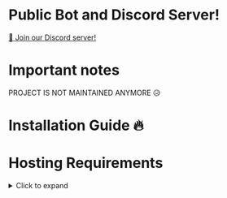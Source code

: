 # Public Bot and Discord Server!
[📢 Join our Discord server!](https://discord.gg/whpAuajamK)

# Important notes
PROJECT IS NOT MAINTAINED ANYMORE 😥

# Installation Guide 🔥
# Hosting Requirements
<details>
  <summary> Click to expand</summary>

 - nodejs version 16.6 or higher, I recommend the latest STABLE version
 - python version 3.8 or higher, to install the database enmap (better-sqlite3)
 - A VPS would be advised, so you don't need to keep your PC/laptop/RasPi 24/7 online!
 - Check out my recommended Host: BERO-HOST and use code milrato for cheap OP VPS (kvm)
  <details>

# 🤖 Bot Requirements
